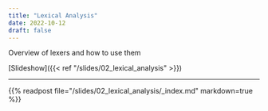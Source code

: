 ```yaml
---
title: "Lexical Analysis"
date: 2022-10-12
draft: false
---
```


Overview of lexers and how to use them

<!--more-->

[Slideshow]({{< ref "/slides/02_lexical_analysis" >}})

---

{{% readpost file="/slides/02_lexical_analysis/_index.md" markdown=true %}}

